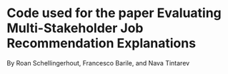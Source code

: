 # Code used for the paper Evaluating Multi-Stakeholder Job Recommendation Explanations

By Roan Schellingerhout, Francesco Barile, and Nava Tintarev